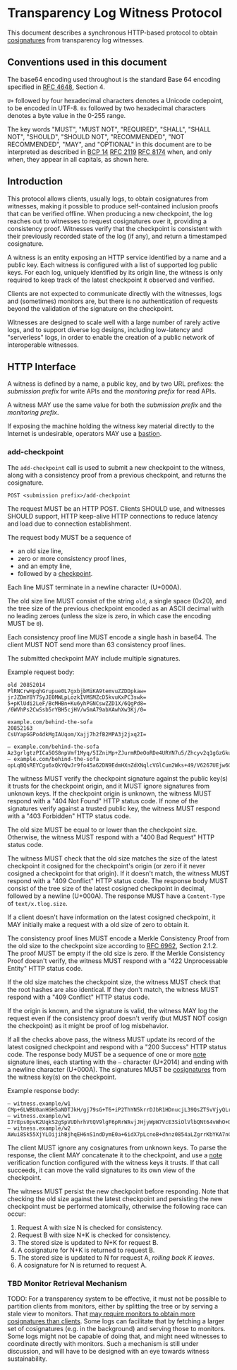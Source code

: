 # Transparency Log Witness Protocol

This document describes a synchronous HTTP-based protocol to obtain
[cosignatures][] from transparency log witnesses.

[cosignatures]: https://c2sp.org/tlog-cosignature
[bastion]: https://c2sp.org/https-bastion
[checkpoint]: https://c2sp.org/tlog-checkpoint
[note]: https://c2sp.org/signed-note

## Conventions used in this document

The base64 encoding used throughout is the standard Base 64 encoding specified
in [RFC 4648][], Section 4.

`U+` followed by four hexadecimal characters denotes a Unicode codepoint, to be
encoded in UTF-8. `0x` followed by two hexadecimal characters denotes a byte
value in the 0-255 range.

The key words "MUST", "MUST NOT", "REQUIRED", "SHALL", "SHALL NOT", "SHOULD",
"SHOULD NOT", "RECOMMENDED", "NOT RECOMMENDED", "MAY", and "OPTIONAL" in this
document are to be interpreted as described in [BCP 14][] [RFC 2119][] [RFC
8174][] when, and only when, they appear in all capitals, as shown here.

[RFC 4648]: https://www.rfc-editor.org/rfc/rfc4648.html
[BCP 14]: https://www.rfc-editor.org/info/bcp14
[RFC 2119]: https://www.rfc-editor.org/rfc/rfc2119.html
[RFC 8174]: https://www.rfc-editor.org/rfc/rfc8174.html
[RFC 6962]: https://www.rfc-editor.org/rfc/rfc6962.html

## Introduction

This protocol allows clients, usually logs, to obtain cosignatures from
witnesses, making it possible to produce self-contained inclusion proofs that
can be verified offline. When producing a new checkpoint, the log reaches out to
witnesses to request cosignatures over it, providing a consistency proof.
Witnesses verify that the checkpoint is consistent with their previously
recorded state of the log (if any), and return a timestamped cosignature.

A witness is an entity exposing an HTTP service identified by a name and a
public key. Each witness is configured with a list of supported log public keys.
For each log, uniquely identified by its origin line, the witness is only
required to keep track of the latest checkpoint it observed and verified.

Clients are not expected to communicate directly with the witnesses, logs and
(sometimes) monitors are, but there is no authentication of requests beyond the
validation of the signature on the checkpoint.

Witnesses are designed to scale well with a large number of rarely active logs,
and to support diverse log designs, including low-latency and "serverless" logs,
in order to enable the creation of a public network of interoperable witnesses.

## HTTP Interface

A witness is defined by a name, a public key, and by two URL prefixes: the
*submission prefix* for write APIs and the *monitoring prefix* for read APIs.

A witness MAY use the same value for both the *submission prefix* and the
*monitoring prefix*.

If exposing the machine holding the witness key material directly to the
Internet is undesirable, operators MAY use a [bastion][].

### add-checkpoint

The `add-checkpoint` call is used to submit a new checkpoint to the witness,
along with a consistency proof from a previous checkpoint, and returns the
cosignature.

    POST <submission prefix>/add-checkpoint

The request MUST be an HTTP POST. Clients SHOULD use, and witnesses SHOULD
support, HTTP keep-alive HTTP connections to reduce latency and load due to
connection establishment.

The request body MUST be a sequence of
  - an old size line,
  - zero or more consistency proof lines,
  - and an empty line,
  - followed by a [checkpoint][].

Each line MUST terminate in a newline character (U+000A).

The old size line MUST consist of the string `old`, a single space (0x20),
and the tree size of the previous checkpoint encoded as an ASCII decimal with no
leading zeroes (unless the size is zero, in which case the encoding MUST be `0`).

Each consistency proof line MUST encode a single hash in base64. The client MUST
NOT send more than 63 consistency proof lines.

The submitted checkpoint MAY include multiple signatures.

Example request body:

    old 20852014
    PlRNCrwHpqhGrupue0L7gxbjbMiKA9temvuZZDDpkaw=
    jrJZDmY8Y7SyJE0MWLpLozkIVMSMZcD5kvuKxPC3swk=
    5+pKlUdi2LeF/BcMHBn+Ku6yhPGNCswZZD1X/6QgPd8=
    /6WVhPs2CwSsb5rYBH5cjHV/wSmA79abXAwhXw3Kj/0=

    example.com/behind-the-sofa
    20852163
    CsUYapGGPo4dkMgIAUqom/Xajj7h2fB2MPA3j2jxq2I=

    — example.com/behind-the-sofa Az3grlgtzPICa5OS8npVmf1Myq/5IZniMp+ZJurmRDeOoRDe4URYN7u5/Zhcyv2q1gGzGku9nTo+zyWE+xeMcTOAYQ8=
    — example.com/behind-the-sofa opLqBQsREYCgu6xQkYQwJr9fo45a62DN9EdmHXnZdXNqlcVGlCum2Wks+49/V6267UEjw6QUXTS5Rovnzv++qbSzm9Q=

The witness MUST verify the checkpoint signature against the public key(s) it
trusts for the checkpoint origin, and it MUST ignore signatures from unknown
keys. If the checkpoint origin is unknown, the witness MUST respond with a "404
Not Found" HTTP status code. If none of the signatures verify against a trusted
public key, the witness MUST respond with a "403 Forbidden" HTTP status code.

The old size MUST be equal to or lower than the checkpoint size. Otherwise,
the witness MUST respond with a "400 Bad Request" HTTP status code.

The witness MUST check that the old size matches the size of the latest
checkpoint it cosigned for the checkpoint's origin (or zero if it never cosigned
a checkpoint for that origin). If it doesn't match, the witness MUST respond
with a "409 Conflict" HTTP status code. The response body MUST consist of the
tree size of the latest cosigned checkpoint in decimal, followed by a newline
(U+000A). The response MUST have a `Content-Type` of `text/x.tlog.size`.

If a client doesn't have information on the latest cosigned checkpoint, it MAY
initially make a request with a old size of zero to obtain it.

The consistency proof lines MUST encode a Merkle Consistency Proof from the old
size to the checkpoint size according to [RFC 6962][], Section 2.1.2. The proof
MUST be empty if the old size is zero. If the Merkle Consistency Proof doesn't
verify, the witness MUST respond with a "422 Unprocessable Entity" HTTP status
code.

If the old size matches the checkpoint size, the witness MUST check that the
root hashes are also identical. If they don't match, the witness MUST respond
with a "409 Conflict" HTTP status code.

If the origin is known, and the signature is valid, the witness MAY log the
request even if the consistency proof doesn't verify (but MUST NOT cosign the
checkpoint) as it might be proof of log misbehavior.

If all the checks above pass, the witness MUST update its record of the latest
cosigned checkpoint and respond with a "200 Success" HTTP status code. The
response body MUST be a sequence of one or more [note][] signature lines, each
starting with the `—` character (U+2014) and ending with a newline character
(U+000A). The signatures MUST be [cosignatures][] from the witness key(s) on the
checkpoint.

Example response body:

    — witness.example/w1 CMp+6LWBU0anHGH5aNDTJkH/gj79sG+T6+iP2ThYN5krrDJbR1HDnucjL39QsZTSvVjyQLrdk3DXDqI5G2HgLatVs0pWh6Up69HVOw==
    — witness.example/w1 I7rEps0pvK2UqkS2gSpVUDhrhVtQV9lgF6pRrWAvjJHjyWpW7VcE3SiOlVlbQNt64vWhO+DlkL0+UfzuOBMh9ChdMkP1vi/lCAsmlw==
    — witness.example/w2 AWui8Sk55XjYLOijihBjhqEH6nS1ndDymE0a+6idX7pLcnoB+dhnz0854aLZgrrKbYKA7nC3HNJhm/kWl7oJlqU3rXXvpysAdyP3wQ==

The client MUST ignore any cosignatures from unknown keys. To parse the
response, the client MAY concatenate it to the checkpoint, and use a [note][]
verification function configured with the witness keys it trusts. If that call
succeeds, it can move the valid signatures to its own view of the checkpoint.

The witness MUST persist the new checkpoint before responding. Note that
checking the old size against the latest checkpoint and persisting the new
checkpoint must be performed atomically, otherwise the following race can occur:

1. Request A with size N is checked for consistency.
2. Request B with size N+K is checked for consistency.
3. The stored size is updated to N+K for request B.
4. A cosignature for N+K is returned to request B.
5. The stored size is updated to N for request A, *rolling back K leaves*.
6. A cosignature for N is returned to request A.

### TBD Monitor Retrieval Mechanism

TODO: For a transparency system to be effective, it must not be possible to
partition clients from monitors, either by splitting the tree or by serving a
stale view to monitors. That [may require monitors to obtain more cosignatures
than clients][byzantine-witnesses]. Some logs can facilitate that by fetching a
larger set of cosignatures (e.g. in the background) and serving those to
monitors. Some logs might not be capable of doing that, and might need witnesses
to coordinate directly with monitors. Such a mechanism is still under
discussion, and will have to be designed with an eye towards witness
sustainability.

[byzantine-witnesses]: https://git.glasklar.is/sigsum/project/documentation/-/blob/main/archive/2023-11-byzantine-witnesses.pdf
